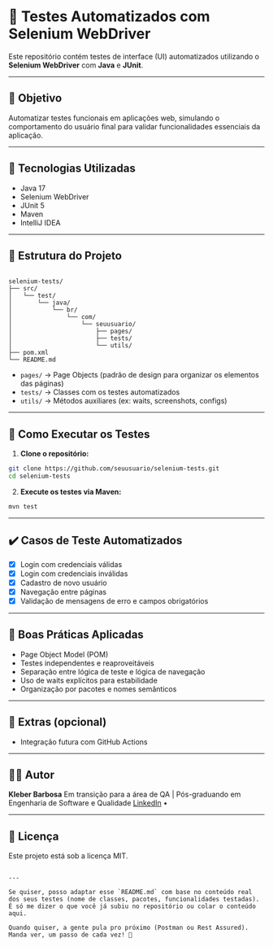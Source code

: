 # 🧭 Testes Automatizados com Selenium WebDriver

Este repositório contém testes de interface (UI) automatizados utilizando o **Selenium WebDriver** com **Java** e **JUnit**.

---

## 📌 Objetivo

Automatizar testes funcionais em aplicações web, simulando o comportamento do usuário final para validar funcionalidades essenciais da aplicação.

---

## 🧰 Tecnologias Utilizadas

- Java 17  
- Selenium WebDriver  
- JUnit 5  
- Maven  
- IntelliJ IDEA  

---

## 📁 Estrutura do Projeto

```

selenium-tests/
├── src/
│   └── test/
│       └── java/
│           └── br/
│               └── com/
│                   └── seuusuario/
│                       ├── pages/
│                       ├── tests/
│                       └── utils/
├── pom.xml
└── README.md

````

- `pages/` → Page Objects (padrão de design para organizar os elementos das páginas)  
- `tests/` → Classes com os testes automatizados  
- `utils/` → Métodos auxiliares (ex: waits, screenshots, configs)  

---

## 🚀 Como Executar os Testes

1. **Clone o repositório:**

```bash
git clone https://github.com/seuusuario/selenium-tests.git
cd selenium-tests
````

2. **Execute os testes via Maven:**

```bash
mvn test
```

---

## ✔️ Casos de Teste Automatizados

* [x] Login com credenciais válidas
* [x] Login com credenciais inválidas
* [x] Cadastro de novo usuário
* [x] Navegação entre páginas
* [x] Validação de mensagens de erro e campos obrigatórios

---

## 🧪 Boas Práticas Aplicadas

* Page Object Model (POM)
* Testes independentes e reaproveitáveis
* Separação entre lógica de teste e lógica de navegação
* Uso de waits explícitos para estabilidade
* Organização por pacotes e nomes semânticos

---

## 📸 Extras (opcional)


* Integração futura com GitHub Actions

---

## 👨‍💻 Autor

**Kleber Barbosa**
Em transição para a área de QA | Pós-graduando em Engenharia de Software e Qualidade
[LinkedIn](https://www.linkedin.com/in/kleberkeki/) • 

---

## 📃 Licença

Este projeto está sob a licença MIT.

```

---

Se quiser, posso adaptar esse `README.md` com base no conteúdo real dos seus testes (nome de classes, pacotes, funcionalidades testadas). É só me dizer o que você já subiu no repositório ou colar o conteúdo aqui.

Quando quiser, a gente pula pro próximo (Postman ou Rest Assured). Manda ver, um passo de cada vez! 💪
```
